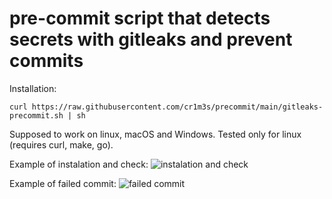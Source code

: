 # pre-commit script that detects secrets with gitleaks and prevent commits

Installation:

```curl https://raw.githubusercontent.com/cr1m3s/precommit/main/gitleaks-precommit.sh | sh```

Supposed to work on linux, macOS and Windows.
Tested only for linux (requires curl, make, go).

Example of instalation and check:
![instalation and check](./img/gitleaks.gif)

Example of failed commit:
![failed commit](./img/failed_commit.png)

